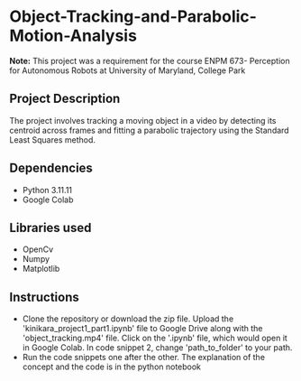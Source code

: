 # Object-Tracking-and-Parabolic-Motion-Analysis
**Note:** This project was a requirement for the course ENPM 673- Perception for Autonomous Robots at University of Maryland, College Park

## Project Description
The project involves tracking a moving object in a video by detecting its centroid across frames and fitting a parabolic trajectory using the Standard Least Squares method.

## Dependencies
* Python 3.11.11
* Google Colab

## Libraries used
* OpenCv
* Numpy
* Matplotlib

## Instructions
* Clone the repository or download the zip file. Upload the 'kinikara_project1_part1.ipynb' file to Google Drive along with the 'object_tracking.mp4' file. Click on the '.ipynb' file, which would open it in Google Colab. In code snippet 2, change 'path_to_folder' to your path.
* Run the code snippets one after the other. The explanation of the concept and the code is in the python notebook

